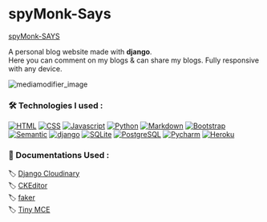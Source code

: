 # spyMonk-Says
[spyMonk-SAYS](https://spymonk-says.herokuapp.com)

A personal blog website made with **django**. <br>
Here you can comment on my blogs & can share my blogs. Fully responsive with any device. 

![mediamodifier_image](https://user-images.githubusercontent.com/76960580/149934813-c867b2e6-6201-4a2a-a952-84fdb2fb3d34.png)
###  🛠 Technologies I used :

<a href="#"><img alt="HTML" src="https://img.shields.io/badge/HTML5-E34F26?style=for-the-badge&logo=html5&logoColor=white"></a>
<a href="#"><img alt="CSS" src="https://img.shields.io/badge/CSS3-1572B6?style=for-the-badge&logo=css3&logoColor=white"></a>
<a href="#"><img alt="Javascript" src="https://img.shields.io/badge/javascript-FFD700?style=for-the-badge&logo=javascript&logoColor=black"></a>
<a href="#"><img alt="Python" src="https://img.shields.io/badge/Python-3776AB?style=for-the-badge&logo=python&logoColor=white"></a>
<a href="#"><img alt="Markdown" src="https://img.shields.io/badge/markdown-000000?style=for-the-badge&logo=markdown&logoColor=white"></a>
<a href="#"><img alt="Bootstrap" src="https://img.shields.io/badge/Bootstrap-563D7C?style=for-the-badge&logo=bootstrap&logoColor=white"></a>
<a href="#"><img alt="Semantic" src="https://img.shields.io/badge/Semantic%20UI-35bdb2?style=for-the-badge&logo=semantic&logoColor=white"></a>
<a href="#"><img alt="django" src="https://img.shields.io/badge/django-25A162?style=for-the-badge&logo=django&logoColor=white"></a>
<a href="#"><img alt="SQLite" src ="https://img.shields.io/badge/SQLite-316192?style=for-the-badge&logo=sqlite&logoColor=white"></a>
<a href="#"><img alt="PostgreSQL" src ="https://img.shields.io/badge/PostgreSQL-316192?style=for-the-badge&logo=postgresql&logoColor=white"></a>
<a href="#"><img alt="Pycharm" src="https://img.shields.io/badge/pycharm-FFD700?style=for-the-badge&logo=pycharm&logoColor=black"></a>
<a href="#"><img alt="Heroku" src="https://img.shields.io/badge/heroku-563D7C?style=for-the-badge&logo=heroku&logoColor=white"></a>


###  📙 Documentations Used :

🏷 <a href="https://pypi.org/project/django-cloudinary-storage/">Django Cloudinary</a> <br>
🏷 <a href="https://pythonrepo.com/repo/shaunsephton-django-ckeditor-python-django-utilities">CKEditor</a> <br>
🏷 <a href="https://pypi.org/project/Faker/">faker</a> <br>
🏷 <a href= "https://www.tiny.cloud/docs/quick-start/">Tiny MCE </a> 

